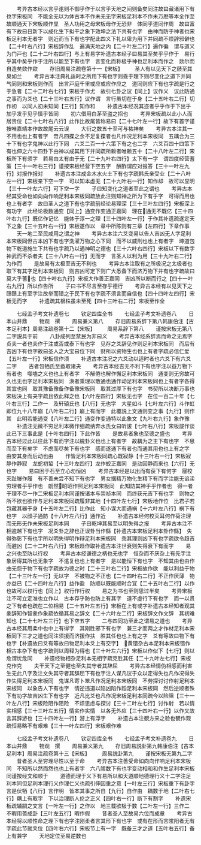 <!-- { "loadSidebar": true } -->
　　考异古本经以言乎逺则不御乎作于以言乎天地之间则备矣同注故曰藏诸用下有也字宋板同　不能全无以为体古本不作未无无字宋板足利本不作未万厯等本全作至　故顺通天下宋板顺作显　圣人功用之母宋板母作无恐非　体同乎道同作周　故曰富有下故曰日新下以成化生下拟干之象下效坤之法下共有也字　由神而防于神者也宋板足利本无者字　则近而当下有也字配此四义下礼以卑为用下并同疏不烦辞邪僻也【二十叶右八行】宋板辞作乱　遍满天地之内【二十叶左二行】遍作徧　谓与道义为门戸也【二十二叶右四行】与上有易字补遗古本经子曰易其至矣乎乎作于　易行乎其中矣乎作于注所以能至下有也字　言变化而称极乎神也足利本而作之　欻尔而自造矣欻作歘
　　存旧周易注疏卷第十一【宋板】
　　圣人有以见天下之赜至其臭如兰
　　考异古本注典礼适时之所用下有也字则乖于理下则尽变化之道下并同　气同则和宋板则作而　出言戸庭千里或应或应作应之　道同则应下有也字疏是行之于急者【二十二叶右七行】宋板于作尤　故引七卦之议【同上】议作义　议此防通之事而为爻也【二十三叶右五行】议作谓　言行虽切在于身【二十五叶右二行】切作初　以同人初未知同【三行】知作和
　　补遗古本经况其迩者乎乎作于下出乎加乎发乎见乎慎乎皆同
　　初六借用白茅至盗之招也
　　考异宋板疏以此小人而居贵位【二十七叶右八行】此作比故尾皆称易曰【二十七叶左一行】故下有首字谨按唯嘉靖本作故故尾云云误
　　大衍之数五十至可与祐神矣
　　考异古本注其一不用也也上有者字　竒凡四揲之余不足复揲者也凡作况足利本宋板同　五耦合为三十下有也字鬼神以此行下同　六爻二百一十六策下有之也二字　六爻百四十四策下有也伸之六十四卦下由神以成其用下并同疏所赖者唯赖五十【二十八叶左二行】宋板所下有须字　若易由太有由于无【二十九叶右四行】太下有一字　谓四度经营蓍策【三十一叶右三行】谨按宋板经营下空五字　酬酢谓应对报答【三十一叶左九行】对报作报对
　　补遗古本注成金木水火土下有也字疏韩氏亲受业【二十八叶左一行】宋板亲下空一字　可以知本虚无【二十九叶右一行】知作却　故可以显明【三十一叶左六行】可下空一字
　　子曰知变化之道者至此之谓也
　　考异古本经其受命也如向向作响足利本宋板同疏放此注则知神之所为下有乎字　可得而用也也上有者字　故曰圣人之道下有也字疏前经论易理深【三十三叶左四行】宋板深上有功字　此经论极数通变【同上】通变作变通正嘉同　理在通无不既亿【三十四叶右九行】既亿作记忆　能体于淳一之理【三十四叶左一行】于作其补遗疏遂定天下之象【三十五叶右一行】宋板遂作以　章中所陈则有三章【左四行】下章作事
　　天一地二至民咸用之谓之神
　　考异古本注六爻变易以告人吉凶无人字足利本宋板同但古本凶下有也字洗濯万物之心下同　而不以威刑也也上有者字　坤道包物下乾道施生下共有也字疏乃以通神明之德也【三十六叶右四行】宋板以下有数字　神武而不杀者夫【三十八叶右一行】无而字　言圣人以利为用【三十九叶右二行】为作而
　　是故易有太极至吉无不利也
　　考异古本注取有之所极况之太极者也取下有其字足利本宋板同　则吉凶可定下则广大悉备下而济万物下并有也字疏故曰莫大乎蓍也【四十叶右九行】宋板大作善正嘉同　吉凶所以断而行之【四十一叶右九行】所以作告所
　　子曰书不尽言至存乎德行
　　考异古本经有以见天下之赜赜上有至字注故举而错之于民下有也字疏不须言而自信也【四十四叶左四行】宋板无而字
　　补遗疏其根株虽未至死【四十三叶右二行】宋板至作全













　　七经孟子考文补遗卷七
　　钦定四库全书
　　七经孟子考文补遗卷八
　　日本山井鼎
　　物观　撰
　　周易兼义第八
　　存旧周易系辞下第八韩康伯注【古本足利本】周易注疏卷第十二【宋板】
　　周易系辞下第八
　　谨按宋板无第八二字説具于前
　　八卦成列至禁民为非曰义
　　考异古本经系辞焉而命之无焉字　贞夫一者也夫作于注或否或泰下有也字　见存之爻辞见作则足利本宋板同　而后有吉凶下有也字故曰圣人之大宝曰位下同　财所以资物生也也上有者字疏必信仁爱【五叶左一行】宋板信作须
　　补遗古本注况之六爻动以适时者也六爻下有六爻二字
　　古者包牺氏至葢取诸夬
　　考异古本经吉无不利下有也字注以益万物下有者也　噬嗑之义也也上有者字　不解倦也解作懈足利本宋板同　通变则无穷故可久也无也字足利本宋板同　涣者乘理以散通也通作动足利本宋板同也上有者字各得其宜也同　取其豫备豫备作备豫宋板同　取其过厚下有也字　书契所以决断万事也宋板决上有夬字疏且依此释之也【六叶左四行】宋板无也字　在位一百二十年【七叶右三行】二作一　及轩辕氏也【八行】无也字　大星如斗【七叶左六行】斗作虹　即位九十八年崩【八叶右二行】崩上有而字　此覆説上文通则变之事【九行】则作其　此明若能通变【八叶左二行】通变作变通特以此象文【九叶右九行】象作豫
　　补遗注无微不穷足利本微作细疏纳奔水氏女曰听詙【七叶右八行】宋板詙作谈　此已下三事此是【十叶右四行】下此作皆
　　是故易者象也至德之盛也
　　考异古本经过此以往此下有而字注以綂卦义也也上有者字　故耦为之主下有也字　不思而至下有矣字　不虑而尽矣下有也字　感而遂通下有者也而通其用也也上有之字　由安其身而后动也由
　　作皆足利本宋板同疏心既寂静【十三叶右一行】宋板寂静作静寂　龙蛇初蛰【十三叶左四行】龙作蛟正嘉同　是动因静而来也【六行】无也字
　　易曰困于石至立心勿恒凶
　　考异古本经是以出而有获下有何字　屦校灭趾屦作履　有不善未尝不知下有也字　男女搆精万物化生精下有而字注能无谄渎穷理者乎乎作也　朗然昭昭作照足利本宋板同　此知防其神乎乎作者也　得一者于理不尽一作二宋板足利本同谨按诸本与崇祯本同　而终获元吉下有也字　则物之所不欲也欲作与足利本宋板同疏履非其地【十四叶左七行】宋板地作位　比君子若包藏其器于身【十五叶左二行】比作此　知小谋大而遇祸【十六叶左八行】祸下有也字　以顔子通防【十八叶左八行】通作近
　　补遗古本经何校灭耳何作荷注理而无形无作未宋板足利本同
　　子曰乾坤其易至以明失得之报
　　考异古本注不相逾越下有也字　况爻卦之辞也正误卦当作繇【补遗古本宋板足利本卦作繇】　失得弥彰下有也字所以明失得明作辩足利本宋板同　乖其理则凶下有也字疏欲令趋吉而避凶【二十二叶右八行】宋板趋作取补遗古本注世衰则失得衰下有而字
　　易之兴也至防以行权
　　考异古本经谦德之柄也无也字　恒杂而不厌杂上有先字注象居得其所也无象字　不逺复也也上有者字　是以能恒下有也字　不知其由也由作曲无怨于物下有也字疏故为德之时【二十三叶右二行】宋板故作欲　能以利益于物【二十三叶左一行】无以字　不被物之不正也【二十四叶右二行】不正作厌薄　物亦益已【二十四叶左八行】益作盈　防顺以既能顺时合冝【二十五叶右二行】以作也故可以权行也【同上】权行作行权
　　易之为书也至则思过半矣
　　考异宋板注不可立定准也立作以　古本存乎防也防上有其字　道不虚行下有也字　而一以贯之下有者也疏在二位相易【二十五叶左五行】宋板在上有或字补遗古本经知者观其彖辞知作智彖作象疏依循其易之辞文【二十六叶左二行】宋板辞文作文辞　其初难知也【二十七叶左三行】也下空五字
　　二与四同功至此之谓易之道也
　　考异古本经其用柔中也中上有得字　其刚胜邪下有也字　兼三才而两之才作材足利本宋板同下三才之道也同注须援而济援作扶　胜其任也也上有之字　爻有等故曰物下有也字【补遗故曰爻有等故曰物足利本爻上有交字】　黄错杂古本足利本宋板错作相古本杂下有也字疏则以周释为得也【三十叶左六行】宋板以作似下【七行】则以危谓忧危同
　　补遗经物相杂足利本无相字疏克胜其任【二十九叶左七行】宋板克作克
　　夫干天下之至健也至失其守者其辞屈
　　考异古本经情伪相感而利害生无此八字及注文失其守者其辞屈下有也字注人谋凡议于众以定得失也凡作况得失作失得足利本宋板同　鬼谋凡寄卜筮凡作况足利本宋板同　不劳探讨讨作射足利本宋板同　以象告人下有也字　情逆违道以陷凶陷作蹈足利本宋板同　然后逆顺者殊下有功字故吉凶生下有也字　近凡比爻也凡作况宋板足利本同疏今以险阻【三十一叶左八行】宋板险阻作阻险　不烦思虑与探讨【三十二叶左七行】讨作射　若以情实相感【三十三叶左五行】情实作实情　以各无外应【三十四叶右一行】以作又故言其辞游也【三十四叶左一行】游上有浮字
　　补遗古本注覩方来之验也覩作观疏恒易略不有艰难【三十一叶左四行】宋板艰作难











　　七经孟子考文补遗卷八
　　钦定四库全书
　　七经孟子考文补遗卷九
　　日本山井鼎
　　物观　撰
　　周易兼义第九
　　存旧周易説卦第九韩康伯注【古本足利本】周易注疏卷第十三【宋板】
　　周易説卦第九
　　谨按宋板无第九二字
　　昔者圣人至穷理尽性以至于命
　　考异古本注蓍受命如向向作响足利本宋板同　不知所以然而然也也上有者字　六八隂数下有也字变动相和和作生足利本宋板同谨按经文和顺于
　　道德而理于义下有易所以和天道顺地德理行义十二字注足利本同但足利本理行义作理仁义也疏引伸因重之意【一叶左三行】宋板重下有卦字　言是伏牺【八行】言作明　皆本其事之所自【九行】自作由　耦数于地【二叶右七行】耦上有取字　下以治理断人伦之正义【四叶右一行】断下有割字
　　补遗宋板疏辅嗣之文言【一叶左一行】之作以　地三载欲极于数【二叶左一行】三作二　不暇用蓍成卦【三叶左五行】暇作假
　　昔者圣人至故易六位而成章
　　考异古本经将以顺性命之理下有也字注刚柔者言其形下有也字　或有在形而言隂阳者无有字疏此节就爻位【四叶右六行】宋板节上有一字　既备三才之道【五叶右五行】备上有兼字
　　天地定位至易逆数也
